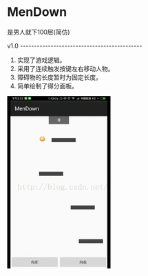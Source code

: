 # MenDown  
是男人就下100层(简仿)  

v1.0 --------------------------------------------

1. 实现了游戏逻辑。  
2. 采用了连续触发按键左右移动人物。
3. 障碍物的长度暂时为固定长度。
4. 简单绘制了得分面板。

![图片效果](https://github.com/meijiancheng/MenDown/blob/master/screen_img/show_v1.0.gif)
